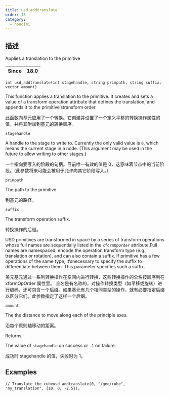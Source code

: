 ```yaml
---
title: usd_addtranslate
order: 13
category:
  - houdini
---
```

    
## 描述

Applies a translation to the primitive

| Since | 18.0 |
| ----- | ---- |

`int usd_addtranslate(int stagehandle, string primpath, string suffix, vector amount)`

This function applies a translation to the primitive. It creates and sets a
value of a transform operation attribute that defines the translation, and
appends it to the primitive‘stransform order.

此函数向基元应用了一个转换。它创建并设置了一个定义平移的转换操作属性的值，并将其附加到基元的转换顺序。

`stagehandle`

A handle to the stage to write to. Currently the only valid value is `0`,
which means the current stage in a node. (This argument may be used in the
future to allow writing to other stages.)

一个指向要写入的阶段的句柄。目前唯一有效的值是 0，这意味着节点中的当前阶段。(此参数将来可能会被用于允许向其它阶段写入。）

`primpath`

The path to the primitive.

到基元的路径。

`suffix`

The transform operation suffix.

转换操作的后缀。

USD primitives are transformed in space by a series of transform operations
whose full names are sequentially listed in the `xformOpOrder` attribute.Full
names are namespaced, encode the operation transform type (e.g., translation
or rotation), and can also contain a suffix. If primitive has a few operations
of the same type, it‘snecessary to specify the suffix to differentiate
between them. This parameter specifies such a suffix.

美元基元通过一系列转换操作在空间内进行转换，这些转换操作的全名按顺序列在 xformOpOrder 属性里。
全名是有名称的，对操作转换类型（如平移或旋转）进行编码，还可包含一个后缀。如果基元有几个相同类型的操作，就有必要指定后缀以区分它们。此参数指定了这样一个后缀。

`amount`

The the distance to move along each of the principle axes.

沿每个原则轴移动的距离。

Returns

The value of `stagehandle` on success or `-1` on failure.

成功时 stagehandle 的值，失败时为 1。

## Examples

    // Translate the cubeusd_addtranslate(0, "/geo/cube", "my_translation", {10, 0, -2.5});
